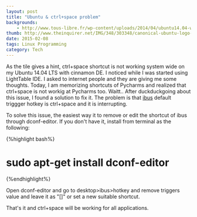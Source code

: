 ```yaml
---
layout: post
title: "Ubuntu & ctrl+space problem"
backgrounds:
    - http://www.tous-libre.fr/wp-content/uploads/2014/04/ubuntu14.04-wallpaper1.png
thumb: http://www.theinquirer.net/IMG/348/303348/canonical-ubuntu-logo-1.jpg
date: 2015-02-08
tags: Linux Programming
category: Tech
---
```


As the tile gives a hint, ctrl+space shortcut is not working system wide on my Ubuntu 14.04 LTS with cinnamon DE. I noticed while I was started using LightTable IDE. I asked to internet people and they are giving me some thoughts. Today, I am memorizing shortcuts of Pycharms and realized that ctrl+space is not workig at Pycharms too. Waitt.. After duckduckgoing about this issue, I found a solution to fix it. The problem is that <a href="https://help.ubuntu.com/community/ibus" target="_blank">ibus</a> default triggger hotkey is ctrl+space and it is interrupting. 

To solve this issue, the easiest way it to remove or edit the shortcut of ibus through dconf-editor. If you don't have it, install from terminal as the following:

{%highlight bash%}
# sudo apt-get install dconf-editor
{%endhighlight%}

Open dconf-editor and go to desktop>ibus>hotkey and remove triggers value and leave it as "[]" or set a new suitable shortcut.

That's it and ctrl+space will be working for all applications.



